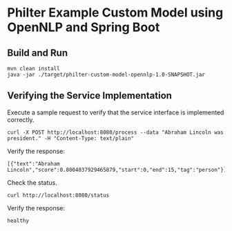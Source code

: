 # Philter Example Custom Model using OpenNLP and Spring Boot

## Build and Run 

```
mvn clean install
java -jar ./target/philter-custom-model-opennlp-1.0-SNAPSHOT.jar 
```

## Verifying the Service Implementation

Execute a sample request to verify that the service interface is implemented correctly.

```
curl -X POST http://localhost:8080/process --data "Abraham Lincoln was president." -H "Content-Type: text/plain"
```

Verify the response:

```
[{"text":"Abraham Lincoln","score":0.8004037929465879,"start":0,"end":15,"tag":"person"}]
```

Check the status.

```
curl http://localhost:8080/status
```

Verify the response:

```
healthy
```